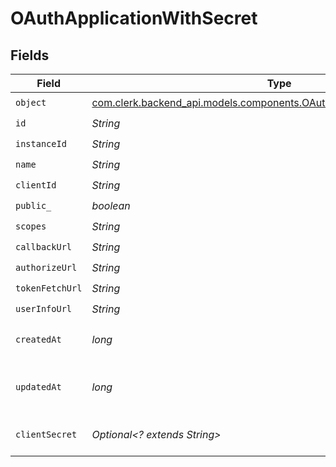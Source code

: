 # OAuthApplicationWithSecret


## Fields

| Field                                                                                                                                   | Type                                                                                                                                    | Required                                                                                                                                | Description                                                                                                                             |
| --------------------------------------------------------------------------------------------------------------------------------------- | --------------------------------------------------------------------------------------------------------------------------------------- | --------------------------------------------------------------------------------------------------------------------------------------- | --------------------------------------------------------------------------------------------------------------------------------------- |
| `object`                                                                                                                                | [com.clerk.backend_api.models.components.OAuthApplicationWithSecretObject](../../models/components/OAuthApplicationWithSecretObject.md) | :heavy_check_mark:                                                                                                                      | N/A                                                                                                                                     |
| `id`                                                                                                                                    | *String*                                                                                                                                | :heavy_check_mark:                                                                                                                      | N/A                                                                                                                                     |
| `instanceId`                                                                                                                            | *String*                                                                                                                                | :heavy_check_mark:                                                                                                                      | N/A                                                                                                                                     |
| `name`                                                                                                                                  | *String*                                                                                                                                | :heavy_check_mark:                                                                                                                      | N/A                                                                                                                                     |
| `clientId`                                                                                                                              | *String*                                                                                                                                | :heavy_check_mark:                                                                                                                      | N/A                                                                                                                                     |
| `public_`                                                                                                                               | *boolean*                                                                                                                               | :heavy_check_mark:                                                                                                                      | N/A                                                                                                                                     |
| `scopes`                                                                                                                                | *String*                                                                                                                                | :heavy_check_mark:                                                                                                                      | N/A                                                                                                                                     |
| `callbackUrl`                                                                                                                           | *String*                                                                                                                                | :heavy_check_mark:                                                                                                                      | N/A                                                                                                                                     |
| `authorizeUrl`                                                                                                                          | *String*                                                                                                                                | :heavy_check_mark:                                                                                                                      | N/A                                                                                                                                     |
| `tokenFetchUrl`                                                                                                                         | *String*                                                                                                                                | :heavy_check_mark:                                                                                                                      | N/A                                                                                                                                     |
| `userInfoUrl`                                                                                                                           | *String*                                                                                                                                | :heavy_check_mark:                                                                                                                      | N/A                                                                                                                                     |
| `createdAt`                                                                                                                             | *long*                                                                                                                                  | :heavy_check_mark:                                                                                                                      | Unix timestamp of creation.<br/>                                                                                                        |
| `updatedAt`                                                                                                                             | *long*                                                                                                                                  | :heavy_check_mark:                                                                                                                      | Unix timestamp of last update.<br/>                                                                                                     |
| `clientSecret`                                                                                                                          | *Optional<? extends String>*                                                                                                            | :heavy_minus_sign:                                                                                                                      | Empty if public client.<br/>                                                                                                            |